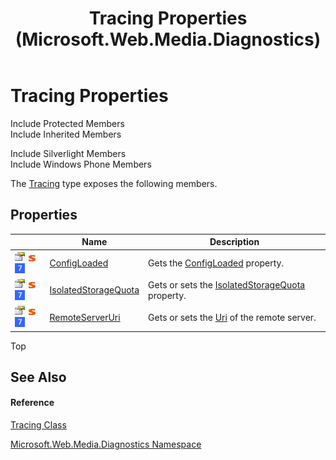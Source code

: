 ﻿---
title: Tracing Properties (Microsoft.Web.Media.Diagnostics)
TOCTitle: Tracing Properties
ms:assetid: Properties.T:Microsoft.Web.Media.Diagnostics.Tracing
ms:mtpsurl: https://msdn.microsoft.com/en-us/library/microsoft.web.media.diagnostics.tracing_properties(v=VS.95)
ms:contentKeyID: 46307883
ms.date: 05/31/2012
mtps_version: v=VS.95
---

# Tracing Properties

Include Protected Members  
Include Inherited Members  

Include Silverlight Members  
Include Windows Phone Members  

The [Tracing](tracing-class-microsoft-web-media-diagnostics_1.md) type exposes the following members.

## Properties

<table>
<thead>
<tr class="header">
<th> </th>
<th>Name</th>
<th>Description</th>
</tr>
</thead>
<tbody>
<tr class="odd">
<td><img src="images/Dd565996.pubproperty(en-us,VS.90).gif" title="Public property" alt="Public property" /> <img src="images/Dd565979.static(en-us,VS.90).gif" title="Static member" alt="Static member" /> <img src="images/Ee532579.slMobile(VS.95).gif" title="Supported by Windows Phone" alt="Supported by Windows Phone" /></td>
<td><a href="tracing-configloaded-property-microsoft-web-media-diagnostics_1.md">ConfigLoaded</a></td>
<td>Gets the <a href="tracing-configloaded-property-microsoft-web-media-diagnostics_1.md">ConfigLoaded</a> property.</td>
</tr>
<tr class="even">
<td><img src="images/Dd565996.pubproperty(en-us,VS.90).gif" title="Public property" alt="Public property" /> <img src="images/Dd565979.static(en-us,VS.90).gif" title="Static member" alt="Static member" /> <img src="images/Ee532579.slMobile(VS.95).gif" title="Supported by Windows Phone" alt="Supported by Windows Phone" /></td>
<td><a href="tracing-isolatedstoragequota-property-microsoft-web-media-diagnostics_1.md">IsolatedStorageQuota</a></td>
<td>Gets or sets the <a href="tracing-isolatedstoragequota-property-microsoft-web-media-diagnostics_1.md">IsolatedStorageQuota</a> property.</td>
</tr>
<tr class="odd">
<td><img src="images/Dd565996.pubproperty(en-us,VS.90).gif" title="Public property" alt="Public property" /> <img src="images/Dd565979.static(en-us,VS.90).gif" title="Static member" alt="Static member" /> <img src="images/Ee532579.slMobile(VS.95).gif" title="Supported by Windows Phone" alt="Supported by Windows Phone" /></td>
<td><a href="tracing-remoteserveruri-property-microsoft-web-media-diagnostics_1.md">RemoteServerUri</a></td>
<td>Gets or sets the <a href="https://msdn.microsoft.com/en-us/library/txt7706a(v=vs.95)">Uri</a> of the remote server.</td>
</tr>
</tbody>
</table>


Top

## See Also

#### Reference

[Tracing Class](tracing-class-microsoft-web-media-diagnostics_1.md)

[Microsoft.Web.Media.Diagnostics Namespace](microsoft-web-media-diagnostics-namespace_1.md)

